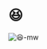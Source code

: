 # 😆

<div width="100%" alight="center">

![😆-mw](https://user-images.githubusercontent.com/61548568/171106812-412c346a-1626-47f2-8767-b31635734704.png)
  
</div>
